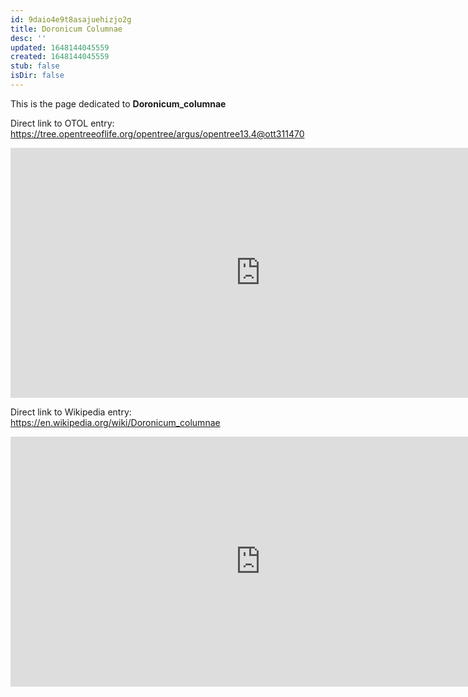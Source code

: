 ```yaml
---
id: 9daio4e9t8asajuehizjo2g
title: Doronicum Columnae
desc: ''
updated: 1648144045559
created: 1648144045559
stub: false
isDir: false
---
```

This is the page dedicated to **Doronicum_columnae**


Direct link to OTOL entry: https://tree.opentreeoflife.org/opentree/argus/opentree13.4@ott311470



<html>
    <body>
    <iframe src="https://tree.opentreeoflife.org/opentree/argus/opentree13.4@ott311470"
    width="800" height="400" frameborder="0" allowfullscreen> </iframe>
    </body>
</html>
    


Direct link to Wikipedia entry: https://en.wikipedia.org/wiki/Doronicum_columnae



<html>
    <body>
    <iframe src="https://en.wikipedia.org/wiki/Doronicum_columnae"
    width="800" height="400" frameborder="0" allowfullscreen> </iframe>
    </body>
</html>
    
